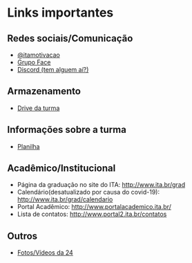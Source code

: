 # Links importantes

## Redes sociais/Comunicação
- [@itamotivacao](https://www.instagram.com/itamotivacao/)
- [Grupo Face](https://m.facebook.com/profile.php?id=2456265867756247&ref=content_filter)
- [Discord (tem alguem aí?)](https://discord.gg/JJdWdm2)

## Armazenamento
- [Drive da turma](https://drive.google.com/drive/folders/17rskEUJtUOL3__gwe72WHbjCRlpJaaTo?usp=sharing)

## Informações sobre a turma
- [Planilha](https://docs.google.com/spreadsheets/d/1KxBVR-uet7vxStopcTJhqX-octZ9Lh5Zij-8JM1MhEo/edit#gid=0)

## Acadêmico/Institucional
- Página da graduação no site do ITA: <http://www.ita.br/grad>
- Calendário(desatualizado por causa do covid-19): <http://www.ita.br/grad/calendario>
- Portal Acadêmico: <http://www.portalacademico.ita.br/>
- Lista de contatos: <http://www.portal2.ita.br/contatos>

## Outros
- [Fotos/Vídeos da 24](https://drive.google.com/folderview?id=10smGzrTAmgk1qk5-UdDCT6fZ7ZJKZ8Bf)
